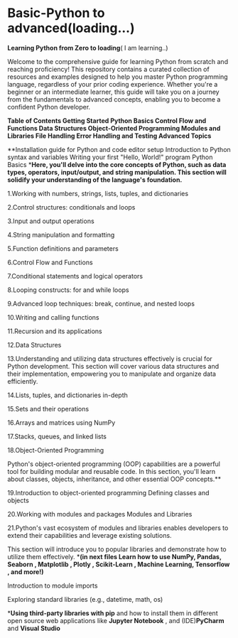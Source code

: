 # Basic-Python to advanced(loading...)
**Learning Python from Zero to loading**( I am learning..)

Welcome to the comprehensive guide for learning Python from scratch and reaching proficiency! This repository contains a curated collection of resources and examples designed to help you master Python programming language, regardless of your prior coding experience. Whether you're a beginner or an intermediate learner, this guide will take you on a journey from the fundamentals to advanced concepts, enabling you to become a confident Python developer.

**Table of Contents
Getting Started
Python Basics
Control Flow and Functions
Data Structures
Object-Oriented Programming
Modules and Libraries
File Handling
Error Handling and Testing
Advanced Topics**


**Installation guide for Python and code editor setup
Introduction to Python syntax and variables
Writing your first "Hello, World!" program
Python Basics
***Here, you'll delve into the core concepts of Python, such as data types, operators, input/output, and string manipulation. This section will solidify your understanding of the language's foundation.**

1.Working with numbers, strings, lists, tuples, and dictionaries

2.Control structures: conditionals and loops

3.Input and output operations

4.String manipulation and formatting

5.Function definitions and parameters

6.Control Flow and Functions

7.Conditional statements and logical operators

8.Looping constructs: for and while loops

9.Advanced loop techniques: break, continue, and nested loops

10.Writing and calling functions

11.Recursion and its applications

12.Data Structures

13.Understanding and utilizing data structures effectively is crucial for Python development. 
This section will cover various data structures and their implementation, empowering you to manipulate and organize data efficiently.

14.Lists, tuples, and dictionaries in-depth

15.Sets and their operations

16.Arrays and matrices using NumPy

17.Stacks, queues, and linked lists

18.Object-Oriented Programming

Python's object-oriented programming (OOP) capabilities are a powerful tool for building modular and reusable code. 
In this section, you'll learn about classes, objects, inheritance, and other essential OOP concepts.**

19.Introduction to object-oriented programming Defining classes and objects

20.Working with modules and packages Modules and Libraries

21.Python's vast ecosystem of modules and libraries enables developers to extend their capabilities and leverage existing solutions.

This section will introduce you to popular libraries and demonstrate how to utilize them effectively.
***(in next files Learn how to use NumPy, Pandas, Seaborn , Matplotlib , Plotly , Scikit-Learn , Machine Learning, Tensorflow , and more!)**

Introduction to module imports

Exploring standard libraries (e.g., datetime, math, os)

***Using third-party libraries with pip** and how to install them in different open source web applications like **Jupyter Notebook** , and (IDE)**PyCharm** and **Visual Studio**



